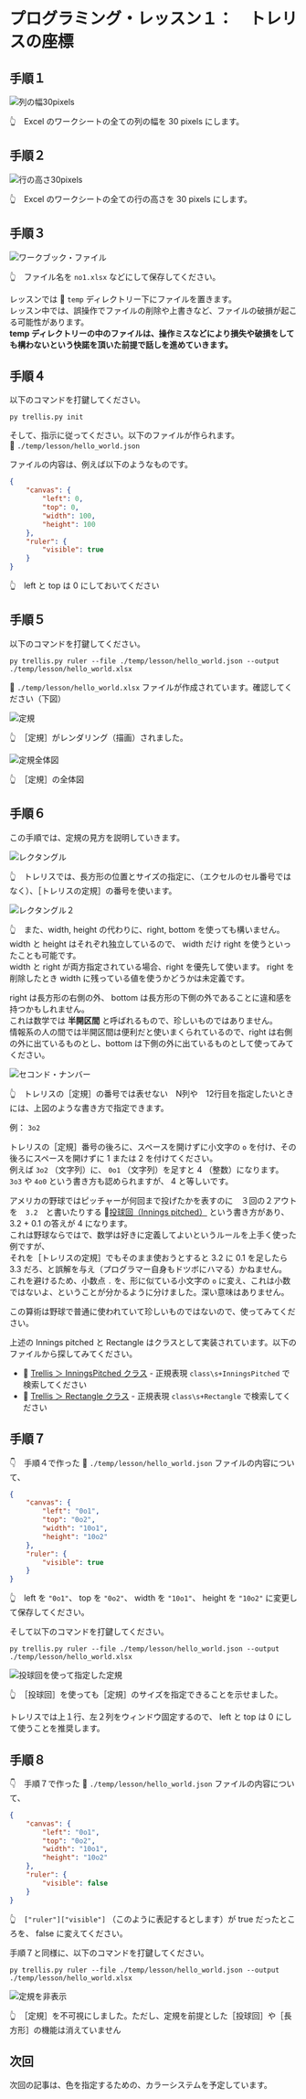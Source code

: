 # プログラミング・レッスン１：　トレリスの座標

## 手順１

![列の幅30pixels](../../img/[20250113-1408]column-width-30-pixels.png)  

👆　Excel のワークシートの全ての列の幅を 30 pixels にします。  


## 手順２

![行の高さ30pixels](../../img/[20250113-1411]row-height30pixels.png)  

👆　Excel のワークシートの全ての行の高さを 30 pixels にします。  


## 手順３

![ワークブック・ファイル](../../img/[20250113-1411]no1file.png)  

👆　ファイル名を `no1.xlsx` などにして保存してください。  

レッスンでは 📁 `temp` ディレクトリー下にファイルを置きます。  
レッスン中では、誤操作でファイルの削除や上書きなど、ファイルの破損が起こる可能性があります。  
**temp ディレクトリーの中のファイルは、操作ミスなどにより損失や破損をしても構わないという快諾を頂いた前提で話しを進めていきます。**  


## 手順４

以下のコマンドを打鍵してください。

```shell
py trellis.py init
```

そして、指示に従ってください。以下のファイルが作られます。  
📄 `./temp/lesson/hello_world.json`  

ファイルの内容は、例えば以下のようなものです。  

```json
{
    "canvas": {
        "left": 0,
        "top": 0,
        "width": 100,
        "height": 100
    },
    "ruler": {
        "visible": true
    }
}
```

👆　left と top は 0 にしておいてください


## 手順５

以下のコマンドを打鍵してください。

```shell
py trellis.py ruler --file ./temp/lesson/hello_world.json --output ./temp/lesson/hello_world.xlsx
```

📄 `./temp/lesson/hello_world.xlsx` ファイルが作成されています。確認してください（下図）  

![定規](../../img/[20250113-1515]ruler.png)  

👆　［定規］がレンダリング（描画）されました。  

![定規全体図](../../img/[20250113-1518]whole_ruler.png)  

👆　［定規］の全体図  


## 手順６

この手順では、定規の見方を説明していきます。  

![レクタングル](../../img/[20250113-1551]rectangle.png)  

👆　トレリスでは、長方形の位置とサイズの指定に、（エクセルのセル番号ではなく）、［トレリスの定規］の番号を使います。  

![レクタングル２](../../img/[20250113-1606]right-and-bottom.png)  

👆　また、width, height の代わりに、right, bottom を使っても構いません。  
width と height はそれぞれ独立しているので、 width だけ right を使うといったことも可能です。  
width と right が両方指定されている場合、right を優先して使います。 right を削除したとき width に残っている値を使うかどうかは未定義です。  

right は長方形の右側の外、 bottom は長方形の下側の外であることに違和感を持つかもしれません。  
これは数学では **半開区間** と呼ばれるもので、珍しいものではありません。  
情報系の人の間では半開区間は便利だと使いまくられているので、right は右側の外に出ているものとし、bottom は下側の外に出ているものとして使ってみてください。  

![セコンド・ナンバー](../../img/[20250113-1624]second-number.png)  

👆　トレリスの［定規］の番号では表せない　N列や　12行目を指定したいときには、上図のような書き方で指定できます。  

例： `3o2`  

トレリスの［定規］番号の後ろに、スペースを開けずに小文字の `o` を付け、その後ろにスペースを開けずに 1 または 2 を付けてください。  
例えば `3o2` （文字列）に、 `0o1` （文字列）を足すと 4 （整数）になります。  
`3o3` や `4o0` という書き方も認められますが、 4 と等しいです。  

アメリカの野球ではピッチャーが何回まで投げたかを表すのに　３回の２アウトを　`3.2`　と書いたりする 📖[投球回（Innings pitched）](https://ja.wikipedia.org/wiki/%E6%8A%95%E7%90%83%E5%9B%9E) という書き方があり、 3.2 + 0.1 の答えが 4 になります。  
これは野球ならではで、数学は好きに定義してよいというルールを上手く使った例ですが、  
それを［トレリスの定規］でもそのまま使おうとすると 3.2 に 0.1 を足したら 3.3 だろ、と誤解を与え（プログラマー自身もドツボにハマる）かねません。  
これを避けるため、小数点 `.` を、形に似ている小文字の `o` に変え、これは小数ではないよ、ということが分かるように分けました。深い意味はありません。  

この算術は野球で普通に使われていて珍しいものではないので、使ってみてください。  

上述の Innings pitched と Rectangle はクラスとして実装されています。以下のファイルから探してみてください。  

* 📄 [Trellis ＞ InningsPitched クラス](../../../src/trellis/share.py) - 正規表現 `class\s+InningsPitched` で検索してください  
* 📄 [Trellis ＞ Rectangle クラス](../../../src/trellis/share.py) - 正規表現 `class\s+Rectangle` で検索してください  


## 手順７

👇　手順４で作った 📄 `./temp/lesson/hello_world.json` ファイルの内容について、  

```json
{
    "canvas": {
        "left": "0o1",
        "top": "0o2",
        "width": "10o1",
        "height": "10o2"
    },
    "ruler": {
        "visible": true
    }
}
```

👆　left を `"0o1"`、 top を `"0o2"`、 width を `"10o1"`、 height を `"10o2"` に変更して保存してください。  

そして以下のコマンドを打鍵してください。  

```shell
py trellis.py ruler --file ./temp/lesson/hello_world.json --output ./temp/lesson/hello_world.xlsx
```

![投球回を使って指定した定規](../../img/[20250115-0056]ruler-left-right-using-innings-pitched.png)  

👆　［投球回］を使っても［定規］のサイズを指定できることを示せました。  

トレリスでは上１行、左２列をウィンドウ固定するので、 left と top は 0 にして使うことを推奨します。  


## 手順８

👇　手順７で作った 📄 `./temp/lesson/hello_world.json` ファイルの内容について、  

```json
{
    "canvas": {
        "left": "0o1",
        "top": "0o2",
        "width": "10o1",
        "height": "10o2"
    },
    "ruler": {
        "visible": false
    }
}
```

👆　`["ruler"]["visible"]` （このように表記するとします）が true だったところを、 false に変えてください。  

手順７と同様に、以下のコマンドを打鍵してください。  

```shell
py trellis.py ruler --file ./temp/lesson/hello_world.json --output ./temp/lesson/hello_world.xlsx
```

![定規を非表示](../../img/[20250115-1900]invisible-ruler.png)  

👆　［定規］を不可視にしました。ただし、定規を前提とした［投球回］や［長方形］の機能は消えていません  


## 次回

次回の記事は、色を指定するための、カラーシステムを予定しています。  
